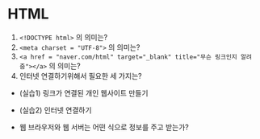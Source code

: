 # HTML

1. `<!DOCTYPE html>` 의 의미는?
2. `<meta charset = "UTF-8">` 의 의미는?
3. `<a href = "naver.com/html" target="_blank" title="무슨 링크인지 알려줌"></a>`
   의 의미는?
4. 인터넷 연결하기위해서 필요한 세 가지는?



* (실습1) 링크가 연결된 개인 웹사이트 만들기
* (실습2) 인터넷 연결하기

* 웹 브라우저와 웹 서버는 어떤 식으로 정보를 주고 받는가?
